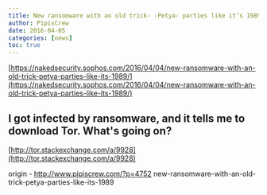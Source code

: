 ```yaml
---
title: New ransomware with an old trick- -Petya- parties like it’s 1989
author: PipisCrew
date: 2016-04-05
categories: [news]
toc: true
---
```


[https://nakedsecurity.sophos.com/2016/04/04/new-ransomware-with-an-old-trick-petya-parties-like-its-1989/](https://nakedsecurity.sophos.com/2016/04/04/new-ransomware-with-an-old-trick-petya-parties-like-its-1989/)

## I got infected by ransomware, and it tells me to download Tor. What's going on?

[http://tor.stackexchange.com/a/9928](http://tor.stackexchange.com/a/9928)

origin - http://www.pipiscrew.com/?p=4752 new-ransomware-with-an-old-trick-petya-parties-like-its-1989